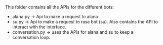 This folder contains all the APIs for the different bots:
* alana.py -> Api to make a request to alana
* su.py -> Api to make a request to rasa bot (su). Also contains the API to interact with the interface.
* conversation.py -> uses the APIs for alana and su to keep a conversation loop.